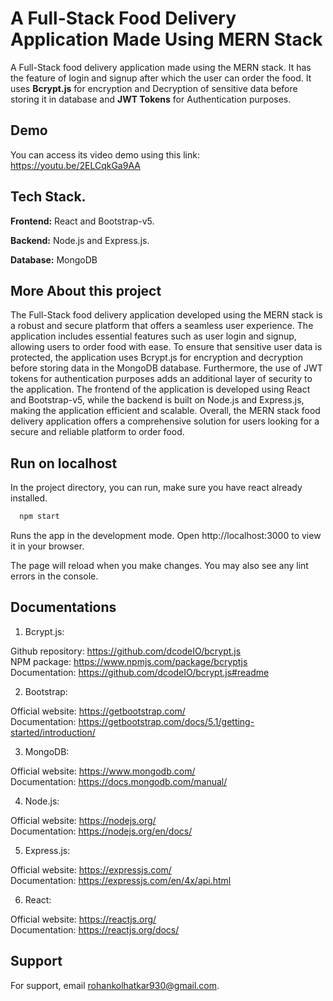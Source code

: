 
# A Full-Stack Food Delivery Application Made Using MERN Stack

A Full-Stack food delivery application made using the MERN stack. It has the feature of login and signup after which the user can order the food. It uses **Bcrypt.js** for encryption and Decryption of sensitive data before storing it in database and **JWT Tokens** for Authentication purposes.










## Demo
You can access its video demo using this link: https://youtu.be/2ELCqkGa9AA



## Tech Stack.


**Frontend:** React and Bootstrap-v5.

**Backend:**  Node.js and Express.js.

**Database:** MongoDB




## More About this project


The Full-Stack food delivery application developed using the MERN stack is a robust and secure platform that offers a seamless user experience. The application includes essential features such as user login and signup, allowing users to order food with ease. To ensure that sensitive user data is protected, the application uses Bcrypt.js for encryption and decryption before storing data in the MongoDB database. Furthermore, the use of JWT tokens for authentication purposes adds an additional layer of security to the application. The frontend of the application is developed using React and Bootstrap-v5, while the backend is built on Node.js and Express.js, making the application efficient and scalable. Overall, the MERN stack food delivery application offers a comprehensive solution for users looking for a secure and reliable platform to order food.



## Run on localhost

In the project directory, you can run, make sure you have react already installed.


```bash
  npm start
```
    
Runs the app in the development mode.
Open http://localhost:3000 to view it in your browser.

The page will reload when you make changes.
You may also see any lint errors in the console.
## Documentations

1. Bcrypt.js:

  Github repository: https://github.com/dcodeIO/bcrypt.js  
  NPM package: https://www.npmjs.com/package/bcryptjs  
  Documentation: https://github.com/dcodeIO/bcrypt.js#readme

2. Bootstrap:

  Official website: https://getbootstrap.com/  
  Documentation: https://getbootstrap.com/docs/5.1/getting-started/introduction/

3. MongoDB:

  Official website: https://www.mongodb.com/  
  Documentation: https://docs.mongodb.com/manual/

4. Node.js:

  Official website: https://nodejs.org/  
  Documentation: https://nodejs.org/en/docs/

5. Express.js:

  Official website: https://expressjs.com/  
  Documentation: https://expressjs.com/en/4x/api.html

6. React:

  Official website: https://reactjs.org/  
  Documentation: https://reactjs.org/docs/
## Support

For support, email rohankolhatkar930@gmail.com.
